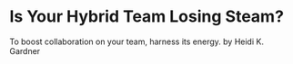 # Is Your Hybrid Team Losing Steam?

To boost collaboration on your team, harness its energy. by Heidi K. Gardner